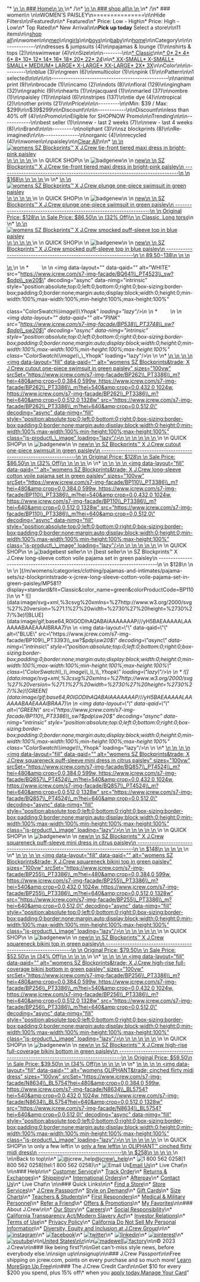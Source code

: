 "*   [\n    \n    ### Home\n    \n    ](/)\n*   /\n*   [\n    \n    ### shop all\n    \n    ](/all)\n*   /\n*   ### women\n    \n\nWOMEN'S PAISLEY\n===============\n\nHide Filters\n\nFeatured\n\n*   Featured\n*   Price: Low - High\n*   Price: High - Low\n*   Top Rated\n*   New Arrival\n\n**Pick up today** Select a store\n\n11 items\n\n[shop all](/all/?crawl=no)\n\nwomen\n\n[men](/all/mens?crawl=no)\n\n[girls](/all/girls?crawl=no)\n\n[boys](/all/boys?crawl=no)\n\n[baby](/all/baby?crawl=no)\n\n[home](/all/home?crawl=no)\n\nCategory\n\n\n------------\n\n[](/all/womens?sub-categories=womens-shopall-dresses-and-jumpsuits&crawl=no&l_pattern=root-paisley)dresses & jumpsuits (4)\n\n[](/all/womens?sub-categories=womens-shopall-pajamasAndLounge&crawl=no&l_pattern=root-paisley)pajamas & lounge (1)\n\n[](/all/womens?sub-categories=womens-shopall-shirtsAndTops&crawl=no&l_pattern=root-paisley)shirts & tops (2)\n\n[](/all/womens?sub-categories=womens-shopall-swimwear&crawl=no&l_pattern=root-paisley)swimwear (4)\n\nSize\n\n\n--------\n\n[*   Classic](/all/womens?crawl=no&fit=Classic&l_pattern=root-paisley)\n\n[*   0](/all/womens?crawl=no&l_pattern=root-paisley&size=0)[*   2](/all/womens?crawl=no&l_pattern=root-paisley&size=2)[*   4](/all/womens?crawl=no&l_pattern=root-paisley&size=4)[*   6](/all/womens?crawl=no&l_pattern=root-paisley&size=6)[*   8](/all/womens?crawl=no&l_pattern=root-paisley&size=8)[*   10](/all/womens?crawl=no&l_pattern=root-paisley&size=10)[*   12](/all/womens?crawl=no&l_pattern=root-paisley&size=12)[*   14](/all/womens?crawl=no&l_pattern=root-paisley&size=14)[*   16](/all/womens?crawl=no&l_pattern=root-paisley&size=16)[*   18](/all/womens?crawl=no&l_pattern=root-paisley&size=18)[*   20](/all/womens?crawl=no&l_pattern=root-paisley&size=20)[*   22](/all/womens?crawl=no&l_pattern=root-paisley&size=22)[*   24](/all/womens?crawl=no&l_pattern=root-paisley&size=24)\n\n[*   XX-SMALL](/all/womens?crawl=no&l_pattern=root-paisley&size=XX-SMALL)[*   X-SMALL](/all/womens?crawl=no&l_pattern=root-paisley&size=X-SMALL)[*   SMALL](/all/womens?crawl=no&l_pattern=root-paisley&size=SMALL)[*   MEDIUM](/all/womens?crawl=no&l_pattern=root-paisley&size=MEDIUM)[*   LARGE](/all/womens?crawl=no&l_pattern=root-paisley&size=LARGE)[*   X-LARGE](/all/womens?crawl=no&l_pattern=root-paisley&size=X-LARGE)[*   XX-LARGE](/all/womens?crawl=no&l_pattern=root-paisley&size=XX-LARGE)[*   2X](/all/womens?crawl=no&l_pattern=root-paisley&size=2X)[*   3X](/all/womens?crawl=no&l_pattern=root-paisley&size=3X)\n\nColor\n\n\n---------\n\n[](/all/womens?crawl=no&l_color=root-blue&l_pattern=root-paisley)blue (3)\n\n[](/all/womens?crawl=no&l_color=root-green&l_pattern=root-paisley)green (6)\n\n[](/all/womens?crawl=no&l_color=root-multicolor&l_pattern=root-paisley)multicolor (1)\n\n[](/all/womens?crawl=no&l_color=root-pink&l_pattern=root-paisley)pink (1)\n\nPattern\n\n1 selected[](/all/womens?crawl=no)\n\n\n\n\n-------------------------------------------------\n\n[](/all/womens?crawl=no&l_pattern=root-animal-print,root-paisley)animal print (9)\n\n[](/all/womens?crawl=no&l_pattern=root-brocade,root-paisley)brocade (1)\n\n[](/all/womens?crawl=no&l_pattern=root-camo,root-paisley)camo (2)\n\n[](/all/womens?crawl=no&l_pattern=root-dots,root-paisley)dots (8)\n\n[](/all/womens?crawl=no&l_pattern=root-floral,root-paisley)floral (129)\n\n[](/all/womens?crawl=no&l_pattern=root-gingham,root-paisley)gingham (32)\n\n[](/all/womens?crawl=no&l_pattern=root-graphic,root-paisley)graphic (9)\n\n[](/all/womens?crawl=no&l_pattern=root-hearts,root-paisley)hearts (1)\n\n[](/all/womens?crawl=no&l_pattern=root-jacquard,root-paisley)jacquard (1)\n\n[](/all/womens?crawl=no&l_pattern=root-marled,root-paisley)marled (37)\n\n[](/all/womens?crawl=no&l_pattern=root-ombre,root-paisley)ombre (1)\n\n[](/all/womens?crawl=no)paisley (11)\n\n[](/all/womens?crawl=no&l_pattern=root-paisley,root-plaid)plaid (6)\n\n[](/all/womens?crawl=no&l_pattern=root-paisley,root-stripes)stripes (137)\n\n[](/all/womens?crawl=no&l_pattern=root-paisley,root-tie-dye)tie dye (4)\n\n[](/all/womens?crawl=no&l_pattern=root-paisley,root-tropical)tropical (2)\n\n[](/all/womens?crawl=no&l_pattern=root-other-prints,root-paisley)other prints (21)\n\nPrice\n\n\n---------\n\nMin: $39 / Max: $299\n\n$39$299\n\nDiscount\n\n\n------------\n\nDiscount\n\n[](/all/womens?crawl=no&discount=lessThan40Off&l_pattern=root-paisley)less than 40% off (4)\n\nPromo\n\n[](/all/womens?crawl=no&l_pattern=root-paisley&pmid=msg-30-off-full-price%2Cmsg-pam-promo%2Cmsg-30-off-sale~SHOPNOW)Eligible for SHOPNOW Promo\n\nTrending\n\n\n------------\n\n[](/all/womens?crawl=no&l_pattern=root-paisley&trending=bestSeller)best seller (1)\n\n[](/all/womens?crawl=no&l_pattern=root-paisley&trending=newLast2Weeks)new - last 2 weeks (7)\n\n[](/all/womens?crawl=no&l_pattern=root-paisley&trending=newLast4Weeks)new - last 4 weeks (8)\n\nBrand\n\n\n---------\n\n[](/all/womens?brand=OLIPHANT&crawl=no&l_pattern=root-paisley)oliphant (3)\n\n[](/all/womens?brand=SZ%20BLOCKPRINTS&crawl=no&l_pattern=root-paisley)sz blockprints (8)\n\nRe-imagined\n\n\n---------------\n\n[](/all/womens?clothing=Organic&crawl=no&l_pattern=root-paisley)organic (4)\n\n[](/all/womens?clothing=Recycled&crawl=no&l_pattern=root-paisley)recycled (4)\n\nwomen[](/all/?crawl=no)\n\npaisley[](/all/womens?crawl=no)\n\n[Clear All](/all/?crawl=no)\n\n*   [\n    \n    ![womens SZ Blockprints&trade; X J.Crew tie-front tiered maxi dress in bright-pink paisley](https://www.jcrew.com/s7-img-facade/BQ858_PT3515_m?hei=640&crop=0,0,512,0)\n    \n    \n    \n    ](/p/womens/categories/clothing/dresses-and-jumpsuits/sz-blockprintstrade-x-jcrew-tie-front-tiered-maxi-dress-in-bright-pink-paisley/BQ858?display=standard&fit=Classic&color_name=bright-pink&colorProductCode=BQ858)\n    \n    QUICK SHOP\n    \n    ![badge](https://www.jcrew.com/s7-img-facade/NS)new\n    \n    [new\n    \n    SZ Blockprints™ X J.Crew tie-front tiered maxi dress in bright-pink paisley\n    ---------------------------------------------------------------------------\n    \n    $168\n    \n    \n    \n    ](/p/womens/categories/clothing/dresses-and-jumpsuits/sz-blockprintstrade-x-jcrew-tie-front-tiered-maxi-dress-in-bright-pink-paisley/BQ858?display=standard&fit=Classic&color_name=bright-pink&colorProductCode=BQ858)\n    \n*   [\n    \n    ![womens SZ Blockprints&trade; X J.Crew plunge one-piece swimsuit in green paisley](https://www.jcrew.com/s7-img-facade/BP257_PT3386_m?hei=640&crop=0,0,512,0)\n    \n    \n    \n    ](/p/womens/categories/clothing/swimwear/sz-blockprintstrade-x-jcrew-plunge-one-piece-swimsuit-in-green-paisley/BP257?display=standard&fit=Classic&color_name=green&colorProductCode=BP257)\n    \n    QUICK SHOP\n    \n    ![badge](https://www.jcrew.com/s7-img-facade/NS)new\n    \n    [new\n    \n    SZ Blockprints™ X J.Crew plunge one-piece swimsuit in green paisley\n    -------------------------------------------------------------------\n    \n    Original Price: $128\n    \n    Sale Price: $86.50\n    \n    (32% Off)\n    \n    Classic, Long torso](/p/womens/categories/clothing/swimwear/sz-blockprintstrade-x-jcrew-plunge-one-piece-swimsuit-in-green-paisley/BP257?display=standard&fit=Classic&color_name=green&colorProductCode=BP257)\n    \n*   [\n    \n    ![womens SZ Blockprints&trade; X J.Crew smocked puff-sleeve top in blue paisley](https://www.jcrew.com/s7-img-facade/BQ641_PT4523_m?hei=640&crop=0,0,512,0)\n    \n    \n    \n    ](/m/womens/categories/clothing/shirts-and-tops/sz-blockprintstrade-x-jcrew-smocked-puff-sleeve-top-in-blue-paisley/MP888?display=standard&fit=Classic&color_name=white&colorProductCode=BQ641)\n    \n    QUICK SHOP\n    \n    ![badge](https://www.jcrew.com/s7-img-facade/NS)new\n    \n    [new\n    \n    SZ Blockprints™ X J.Crew smocked puff-sleeve top in blue paisley\n    ----------------------------------------------------------------\n    \n    $89.50-$138\n    \n    \n    \n    ](/m/womens/categories/clothing/shirts-and-tops/sz-blockprintstrade-x-jcrew-smocked-puff-sleeve-top-in-blue-paisley/MP888?display=standard&fit=Classic&color_name=white&colorProductCode=BQ641)\n    \n    *   ![](data:image/svg+xml,%3csvg%20xmlns=%27http://www.w3.org/2000/svg%27%20version=%271.1%27%20width=%2730%27%20height=%2730%27/%3e)![WHITE](data:image/gif;base64,R0lGODlhAQABAIAAAAAAAP///yH5BAEAAAAALAAAAAABAAEAAAIBRAA7)\n        \n        <img data-layout=\"\" data-qaid=\"\" alt=\"WHITE\" src=\"https://www.jcrew.com/s7-img-facade/BQ641\\_PT4523\\_sw?$pdp\\_sw20$\" decoding=\"async\" data-nimg=\"intrinsic\" style=\"position:absolute;top:0;left:0;bottom:0;right:0;box-sizing:border-box;padding:0;border:none;margin:auto;display:block;width:0;height:0;min-width:100%;max-width:100%;min-height:100%;max-height:100%\" class=\"ColorSwatch\\_\\_image\\_\\_\\_Yhopk\" loading=\"lazy\"/>\n        \n    *   ![](data:image/svg+xml,%3csvg%20xmlns=%27http://www.w3.org/2000/svg%27%20version=%271.1%27%20width=%2730%27%20height=%2730%27/%3e)![PINK](data:image/gif;base64,R0lGODlhAQABAIAAAAAAAP///yH5BAEAAAAALAAAAAABAAEAAAIBRAA7)\n        \n        <img data-layout=\"\" data-qaid=\"\" alt=\"PINK\" src=\"https://www.jcrew.com/s7-img-facade/BP538\\_PT3748\\_sw?$pdp\\_sw20$\" decoding=\"async\" data-nimg=\"intrinsic\" style=\"position:absolute;top:0;left:0;bottom:0;right:0;box-sizing:border-box;padding:0;border:none;margin:auto;display:block;width:0;height:0;min-width:100%;max-width:100%;min-height:100%;max-height:100%\" class=\"ColorSwatch\\_\\_image\\_\\_\\_Yhopk\" loading=\"lazy\"/>\n        \n    \n*   [\n    \n    ![womens SZ Blockprints&trade; X J.Crew cutout one-piece swimsuit in green paisley](data:image/gif;base64,R0lGODlhAQABAIAAAAAAAP///yH5BAEAAAAALAAAAAABAAEAAAIBRAA7)\n    \n    <img data-layout=\"fill\" data-qaid=\"\" alt=\"womens SZ Blockprints&amp;trade; X J.Crew cutout one-piece swimsuit in green paisley\" sizes=\"100vw\" srcSet=\"https://www.jcrew.com/s7-img-facade/BP262\\_PT3386\\_m?hei=480&amp;crop=0,0,384,0 599w, https://www.jcrew.com/s7-img-facade/BP262\\_PT3386\\_m?hei=540&amp;crop=0,0,432,0 1024w, https://www.jcrew.com/s7-img-facade/BP262\\_PT3386\\_m?hei=640&amp;crop=0,0,512,0 1328w\" src=\"https://www.jcrew.com/s7-img-facade/BP262\\_PT3386\\_m?hei=640&amp;crop=0,0,512,0\" decoding=\"async\" data-nimg=\"fill\" style=\"position:absolute;top:0;left:0;bottom:0;right:0;box-sizing:border-box;padding:0;border:none;margin:auto;display:block;width:0;height:0;min-width:100%;max-width:100%;min-height:100%;max-height:100%\" class=\"js-product\\_\\_image\" loading=\"lazy\"/>\n    \n    \n    \n    \n    \n    ](/p/womens/categories/clothing/swimwear/sz-blockprintstrade-x-jcrew-cutout-one-piece-swimsuit-in-green-paisley/BP262?display=standard&fit=Classic&color_name=green&colorProductCode=BP262)\n    \n    QUICK SHOP\n    \n    ![badge](https://www.jcrew.com/s7-img-facade/NS)new\n    \n    [new\n    \n    SZ Blockprints™ X J.Crew cutout one-piece swimsuit in green paisley\n    -------------------------------------------------------------------\n    \n    Original Price: $128\n    \n    Sale Price: $86.50\n    \n    (32% Off)\n    \n    \n    \n    ](/p/womens/categories/clothing/swimwear/sz-blockprintstrade-x-jcrew-cutout-one-piece-swimsuit-in-green-paisley/BP262?display=standard&fit=Classic&color_name=green&colorProductCode=BP262)\n    \n*   [\n    \n    ![womens SZ Blockprints&trade; X J.Crew long-sleeve cotton voile pajama set in green paisley](data:image/gif;base64,R0lGODlhAQABAIAAAAAAAP///yH5BAEAAAAALAAAAAABAAEAAAIBRAA7)\n    \n    <img data-layout=\"fill\" data-qaid=\"\" alt=\"womens SZ Blockprints&amp;trade; X J.Crew long-sleeve cotton voile pajama set in green paisley\" sizes=\"100vw\" srcSet=\"https://www.jcrew.com/s7-img-facade/BP110\\_PT3386\\_m?hei=480&amp;crop=0,0,384,0 599w, https://www.jcrew.com/s7-img-facade/BP110\\_PT3386\\_m?hei=540&amp;crop=0,0,432,0 1024w, https://www.jcrew.com/s7-img-facade/BP110\\_PT3386\\_m?hei=640&amp;crop=0,0,512,0 1328w\" src=\"https://www.jcrew.com/s7-img-facade/BP110\\_PT3386\\_m?hei=640&amp;crop=0,0,512,0\" decoding=\"async\" data-nimg=\"fill\" style=\"position:absolute;top:0;left:0;bottom:0;right:0;box-sizing:border-box;padding:0;border:none;margin:auto;display:block;width:0;height:0;min-width:100%;max-width:100%;min-height:100%;max-height:100%\" class=\"js-product\\_\\_image\" loading=\"lazy\"/>\n    \n    \n    \n    \n    \n    ](/m/womens/categories/clothing/pajamas-and-intimates/pajama-sets/sz-blockprintstrade-x-jcrew-long-sleeve-cotton-voile-pajama-set-in-green-paisley/MP581?display=standard&fit=Classic&color_name=green&colorProductCode=BP110)\n    \n    QUICK SHOP\n    \n    ![badge](https://www.jcrew.com/s7-img-facade/TS)best seller\n    \n    [best seller\n    \n    SZ Blockprints™ X J.Crew long-sleeve cotton voile pajama set in green paisley\n    -----------------------------------------------------------------------------\n    \n    $128\n    \n    \n    \n    ](/m/womens/categories/clothing/pajamas-and-intimates/pajama-sets/sz-blockprintstrade-x-jcrew-long-sleeve-cotton-voile-pajama-set-in-green-paisley/MP581?display=standard&fit=Classic&color_name=green&colorProductCode=BP110)\n    \n    *   ![](data:image/svg+xml,%3csvg%20xmlns=%27http://www.w3.org/2000/svg%27%20version=%271.1%27%20width=%2730%27%20height=%2730%27/%3e)![BLUE](data:image/gif;base64,R0lGODlhAQABAIAAAAAAAP///yH5BAEAAAAALAAAAAABAAEAAAIBRAA7)\n        \n        <img data-layout=\"\" data-qaid=\"\" alt=\"BLUE\" src=\"https://www.jcrew.com/s7-img-facade/BP109\\_PT3393\\_sw?$pdp\\_sw20$\" decoding=\"async\" data-nimg=\"intrinsic\" style=\"position:absolute;top:0;left:0;bottom:0;right:0;box-sizing:border-box;padding:0;border:none;margin:auto;display:block;width:0;height:0;min-width:100%;max-width:100%;min-height:100%;max-height:100%\" class=\"ColorSwatch\\_\\_image\\_\\_\\_Yhopk\" loading=\"lazy\"/>\n        \n    *   ![](data:image/svg+xml,%3csvg%20xmlns=%27http://www.w3.org/2000/svg%27%20version=%271.1%27%20width=%2730%27%20height=%2730%27/%3e)![GREEN](data:image/gif;base64,R0lGODlhAQABAIAAAAAAAP///yH5BAEAAAAALAAAAAABAAEAAAIBRAA7)\n        \n        <img data-layout=\"\" data-qaid=\"\" alt=\"GREEN\" src=\"https://www.jcrew.com/s7-img-facade/BP110\\_PT3386\\_sw?$pdp\\_sw20$\" decoding=\"async\" data-nimg=\"intrinsic\" style=\"position:absolute;top:0;left:0;bottom:0;right:0;box-sizing:border-box;padding:0;border:none;margin:auto;display:block;width:0;height:0;min-width:100%;max-width:100%;min-height:100%;max-height:100%\" class=\"ColorSwatch\\_\\_image\\_\\_\\_Yhopk\" loading=\"lazy\"/>\n        \n    \n*   [\n    \n    ![womens SZ Blockprints&trade; X J.Crew squareneck puff-sleeve mini dress in citrus paisley](data:image/gif;base64,R0lGODlhAQABAIAAAAAAAP///yH5BAEAAAAALAAAAAABAAEAAAIBRAA7)\n    \n    <img data-layout=\"fill\" data-qaid=\"\" alt=\"womens SZ Blockprints&amp;trade; X J.Crew squareneck puff-sleeve mini dress in citrus paisley\" sizes=\"100vw\" srcSet=\"https://www.jcrew.com/s7-img-facade/BQ857\\_PT4524\\_m?hei=480&amp;crop=0,0,384,0 599w, https://www.jcrew.com/s7-img-facade/BQ857\\_PT4524\\_m?hei=540&amp;crop=0,0,432,0 1024w, https://www.jcrew.com/s7-img-facade/BQ857\\_PT4524\\_m?hei=640&amp;crop=0,0,512,0 1328w\" src=\"https://www.jcrew.com/s7-img-facade/BQ857\\_PT4524\\_m?hei=640&amp;crop=0,0,512,0\" decoding=\"async\" data-nimg=\"fill\" style=\"position:absolute;top:0;left:0;bottom:0;right:0;box-sizing:border-box;padding:0;border:none;margin:auto;display:block;width:0;height:0;min-width:100%;max-width:100%;min-height:100%;max-height:100%\" class=\"js-product\\_\\_image\" loading=\"lazy\"/>\n    \n    \n    \n    \n    \n    ](/p/womens/categories/clothing/dresses-and-jumpsuits/sz-blockprintstrade-x-jcrew-squareneck-puff-sleeve-mini-dress-in-citrus-paisley/BQ857?display=standard&fit=Classic&color_name=brilliant-citrus&colorProductCode=BQ857)\n    \n    QUICK SHOP\n    \n    ![badge](https://www.jcrew.com/s7-img-facade/NS)new\n    \n    [new\n    \n    SZ Blockprints™ X J.Crew squareneck puff-sleeve mini dress in citrus paisley\n    ----------------------------------------------------------------------------\n    \n    $148\n    \n    \n    \n    ](/p/womens/categories/clothing/dresses-and-jumpsuits/sz-blockprintstrade-x-jcrew-squareneck-puff-sleeve-mini-dress-in-citrus-paisley/BQ857?display=standard&fit=Classic&color_name=brilliant-citrus&colorProductCode=BQ857)\n    \n*   [\n    \n    ![womens SZ Blockprints&trade; X J.Crew squareneck bikini top in green paisley](data:image/gif;base64,R0lGODlhAQABAIAAAAAAAP///yH5BAEAAAAALAAAAAABAAEAAAIBRAA7)\n    \n    <img data-layout=\"fill\" data-qaid=\"\" alt=\"womens SZ Blockprints&amp;trade; X J.Crew squareneck bikini top in green paisley\" sizes=\"100vw\" srcSet=\"https://www.jcrew.com/s7-img-facade/BP255\\_PT3386\\_m?hei=480&amp;crop=0,0,384,0 599w, https://www.jcrew.com/s7-img-facade/BP255\\_PT3386\\_m?hei=540&amp;crop=0,0,432,0 1024w, https://www.jcrew.com/s7-img-facade/BP255\\_PT3386\\_m?hei=640&amp;crop=0,0,512,0 1328w\" src=\"https://www.jcrew.com/s7-img-facade/BP255\\_PT3386\\_m?hei=640&amp;crop=0,0,512,0\" decoding=\"async\" data-nimg=\"fill\" style=\"position:absolute;top:0;left:0;bottom:0;right:0;box-sizing:border-box;padding:0;border:none;margin:auto;display:block;width:0;height:0;min-width:100%;max-width:100%;min-height:100%;max-height:100%\" class=\"js-product\\_\\_image\" loading=\"lazy\"/>\n    \n    \n    \n    \n    \n    ](/p/womens/categories/clothing/swimwear/sz-blockprintstrade-x-jcrew-squareneck-bikini-top-in-green-paisley/BP255?display=standard&fit=Classic&color_name=green&colorProductCode=BP255)\n    \n    QUICK SHOP\n    \n    ![badge](https://www.jcrew.com/s7-img-facade/NS)new\n    \n    [new\n    \n    SZ Blockprints™ X J.Crew squareneck bikini top in green paisley\n    ---------------------------------------------------------------\n    \n    Original Price: $79.50\n    \n    Sale Price: $52.50\n    \n    (34% Off)\n    \n    \n    \n    ](/p/womens/categories/clothing/swimwear/sz-blockprintstrade-x-jcrew-squareneck-bikini-top-in-green-paisley/BP255?display=standard&fit=Classic&color_name=green&colorProductCode=BP255)\n    \n*   [\n    \n    ![womens SZ Blockprints&trade; X J.Crew high-rise full-coverage bikini bottom in green paisley](data:image/gif;base64,R0lGODlhAQABAIAAAAAAAP///yH5BAEAAAAALAAAAAABAAEAAAIBRAA7)\n    \n    <img data-layout=\"fill\" data-qaid=\"\" alt=\"womens SZ Blockprints&amp;trade; X J.Crew high-rise full-coverage bikini bottom in green paisley\" sizes=\"100vw\" srcSet=\"https://www.jcrew.com/s7-img-facade/BP256\\_PT3386\\_m?hei=480&amp;crop=0,0,384,0 599w, https://www.jcrew.com/s7-img-facade/BP256\\_PT3386\\_m?hei=540&amp;crop=0,0,432,0 1024w, https://www.jcrew.com/s7-img-facade/BP256\\_PT3386\\_m?hei=640&amp;crop=0,0,512,0 1328w\" src=\"https://www.jcrew.com/s7-img-facade/BP256\\_PT3386\\_m?hei=640&amp;crop=0,0,512,0\" decoding=\"async\" data-nimg=\"fill\" style=\"position:absolute;top:0;left:0;bottom:0;right:0;box-sizing:border-box;padding:0;border:none;margin:auto;display:block;width:0;height:0;min-width:100%;max-width:100%;min-height:100%;max-height:100%\" class=\"js-product\\_\\_image\" loading=\"lazy\"/>\n    \n    \n    \n    \n    \n    ](/p/womens/categories/clothing/swimwear/sz-blockprintstrade-x-jcrew-high-rise-full-coverage-bikini-bottom-in-green-paisley/BP256?display=standard&fit=Classic&color_name=green&colorProductCode=BP256)\n    \n    QUICK SHOP\n    \n    ![badge](https://www.jcrew.com/s7-img-facade/NS)new\n    \n    [new\n    \n    SZ Blockprints™ X J.Crew high-rise full-coverage bikini bottom in green paisley\n    -------------------------------------------------------------------------------\n    \n    Original Price: $59.50\n    \n    Sale Price: $39.50\n    \n    (34% Off)\n    \n    \n    \n    ](/p/womens/categories/clothing/swimwear/sz-blockprintstrade-x-jcrew-high-rise-full-coverage-bikini-bottom-in-green-paisley/BP256?display=standard&fit=Classic&color_name=green&colorProductCode=BP256)\n    \n*   [\n    \n    ![womens OLIPHANT&trade; cinched flirty midi dress](data:image/gif;base64,R0lGODlhAQABAIAAAAAAAP///yH5BAEAAAAALAAAAAABAAEAAAIBRAA7)\n    \n    <img data-layout=\"fill\" data-qaid=\"\" alt=\"womens OLIPHANT&amp;trade; cinched flirty midi dress\" sizes=\"100vw\" srcSet=\"https://www.jcrew.com/s7-img-facade/N8634\\_BL5754?hei=480&amp;crop=0,0,384,0 599w, https://www.jcrew.com/s7-img-facade/N8634\\_BL5754?hei=540&amp;crop=0,0,432,0 1024w, https://www.jcrew.com/s7-img-facade/N8634\\_BL5754?hei=640&amp;crop=0,0,512,0 1328w\" src=\"https://www.jcrew.com/s7-img-facade/N8634\\_BL5754?hei=640&amp;crop=0,0,512,0\" decoding=\"async\" data-nimg=\"fill\" style=\"position:absolute;top:0;left:0;bottom:0;right:0;box-sizing:border-box;padding:0;border:none;margin:auto;display:block;width:0;height:0;min-width:100%;max-width:100%;min-height:100%;max-height:100%\" class=\"js-product\\_\\_image\" loading=\"lazy\"/>\n    \n    \n    \n    \n    \n    ](/p/womens/categories/clothing/dresses-and-jumpsuits/oliphanttrade-cinched-flirty-midi-dress/N8634?display=standard&fit=Classic&color_name=cobalt-blue&colorProductCode=N8634)\n    \n    QUICK SHOP\n    \n    only a few left\n    \n    [only a few left\n    \n    OLIPHANT™ cinched flirty midi dress\n    -----------------------------------\n    \n    $258\n    \n    \n    \n    ](/p/womens/categories/clothing/dresses-and-jumpsuits/oliphanttrade-cinched-flirty-midi-dress/N8634?display=standard&fit=Classic&color_name=cobalt-blue&colorProductCode=N8634)\n    \n\nBack to top\n\n*   ![@jcrew_help](/next-static/images/sidecar-modules/footer/twitter-2.svg)[@jcrew\\_help](https://twitter.com/jcrew_help)\n*   ![1 800 562 0258](/next-static/images/sidecar-modules/footer/phone-2.svg)[1 800 562 0258](tel:1 800 562 0258)\n*   ![Email Us](/next-static/images/sidecar-modules/footer/email.svg)[Email Us](mailto:help@jcrew.com)\n*   Live Chat\n    \n\n### Help\n\n*   [Customer Service](/help/customer-service)\n*   [Track Order](/help/order-status)\n*   [Returns & Exchanges](/help/returns-exchanges)\n*   [Shipping](/help/shipping-handling)\n*   [International Orders](/help/international-orders)\n*   [Afterpay](/afterpay-faq)\n*   [Contact Us](/help/contact-us)\n*   Live Chat\n    \n\n### Quick Links\n\n*   [Find a Store](https://stores.jcrew.com/search)\n*   [Store Services](/s/store-services)\n*   [J.Crew Passport](/s/rewards)\n*   [Style on Demand](/s/style-on-demand)\n*   [Gift Cards](/help/gift-card)\n*   [Size Charts](/r/size-charts)\n*   [Teachers & Students](/s/teacher-student-discount)\n*   [First Responders](/s/military-medical-first-responder-discount)\n*   [Medical & Military Personnel](/s/military-medical-first-responder-discount)\n*   [Refer a Friend](/share)\n*   [Offers & Promotions](/best-deals)\n*   [My Favorites](/favorites)\n\n### About J.Crew\n\n*   [Our Story](/s/aboutus)\n*   [Careers](https://jobs.jcrew.com)\n*   [Social Responsibility](/s/corporate-responsibility)\n*   [California Transparency Act/Modern Slavery Act](/s/CSR-california-transparency-act)\n*   [Investor Relations](https://investors.jcrew.com)\n*   [Terms of Use](/help/terms-of-use)\n*   [Privacy Policy](/help/privacy-policy)\n*   [California Do Not Sell My Personal Information](https://jcrew.clarip.com/dsr/create?brand=jcrew&type=3)\n*   [Diversity, Equity and Inclusion at J.Crew Group](/s/diversity-equity-inclusion)\n\n*   [![instagram](/next-static/images/sidecar-modules/footer/instagram-2.svg)](http://instagram.com/jcrew)\n*   [![facebook](/next-static/images/sidecar-modules/footer/facebook-2.svg)](https://www.facebook.com/jcrew)\n*   [![twitter](/next-static/images/sidecar-modules/footer/twitter-2.svg)](https://twitter.com/jcrew)\n*   [![linkedin](/next-static/images/sidecar-modules/footer/linkedin.svg)](https://www.linkedin.com/company/j-crew)\n*   [![pinterest](/next-static/images/sidecar-modules/footer/pinterest-2.svg)](http://pinterest.com/jcrew/)\n*   [![youtube](/next-static/images/sidecar-modules/footer/youtube-2.svg)](http://www.youtube.com/user/jcrewinsider)\n\n[United States\n\n](/r/context-chooser)\n\n[![madewell](/next-static/images/sidecar-modules/footer/madewell.svg)](https://www.madewell.com)[![factory](/next-static/images/sidecar-modules/navigation/jcrew-factory-logo-black.svg)](https://factory.jcrew.com)\n\n© 2023 J.Crew\n\n### like being first?\n\nGet can't-miss style news, before everybody else.\n\nsign up\n\nsignup\n\n### J.Crew Passport\n\nFree shipping on jcrew.com, points on every purchase and so much more! [Learn More](/s/rewards)[Sign Up Free](/?register=true)\n\n### The J.Crew Credit Card\n\nGet $10 for every $200 you spend, plus 15% off\\* when you [apply today.](/s/credit-card)[Manage Your Card](https://d.comenity.net/jcrew/)"